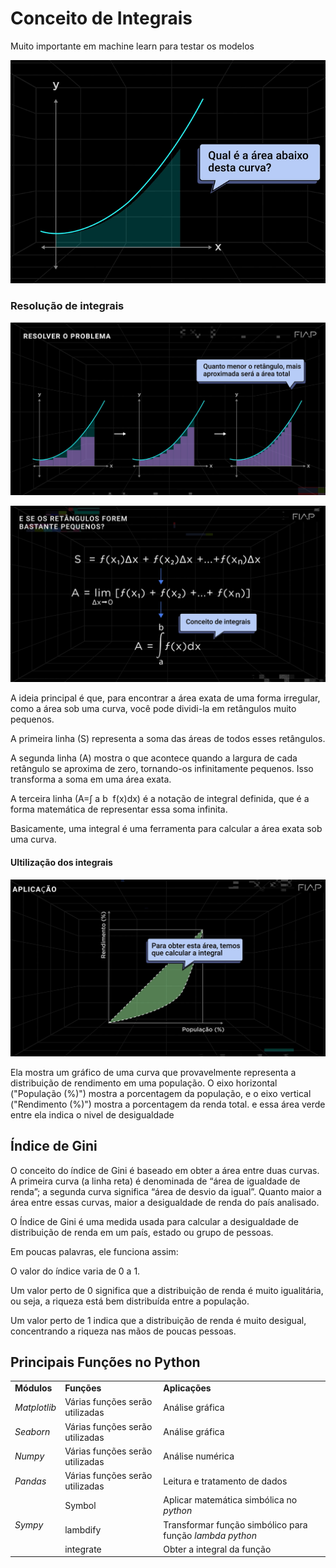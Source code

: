 
# Conceito de Integrais 

Muito importante em machine learn para testar os modelos


![imagem](..\10-Conceitos-Integrais\IMGs\AreaAbaixoCurva.png)

### Resolução de integrais
![imagem](..\10-Conceitos-Integrais\IMGs/ResolucaoIntegrais.png)

![imagem](..\10-Conceitos-Integrais\IMGs/Formula_RetangulosPequenos.png)



A ideia principal é que, para encontrar a área exata de uma forma irregular, como a área sob uma curva, você pode dividi-la em retângulos muito pequenos.

A primeira linha (S) representa a soma das áreas de todos esses retângulos.

A segunda linha (A) mostra o que acontece quando a largura de cada retângulo se aproxima de zero, tornando-os infinitamente pequenos. Isso transforma a soma em uma área exata.

A terceira linha (A=∫ 
a
b
​
 f(x)dx) é a notação de integral definida, que é a forma matemática de representar essa soma infinita.

Basicamente, uma integral é uma ferramenta para calcular a área exata sob uma curva.

#### Ultilização dos integrais

![img](../10-Conceitos-Integrais/IMGs/Aplicacaointegrais.png)

Ela mostra um gráfico de uma curva que provavelmente representa a distribuição de rendimento em uma população. O eixo horizontal ("População (%)") mostra a porcentagem da população, e o eixo vertical ("Rendimento (%)") mostra a porcentagem da renda total. e essa área verde entre ela indica o nivel de desigualdade

## Índice de Gini


<p>
        O conceito do índice de Gini é baseado em obter a área entre duas curvas. A primeira curva (a linha reta) é denominada de “área de igualdade de renda”; a segunda curva significa “área de desvio da igual”. Quanto maior a área entre essas curvas, maior a desigualdade de renda do país analisado.
      </p>

O Índice de Gini é uma medida usada para calcular a desigualdade de distribuição de renda em um país, estado ou grupo de pessoas.

Em poucas palavras, ele funciona assim:

O valor do índice varia de 0 a 1.

Um valor perto de 0 significa que a distribuição de renda é muito igualitária, ou seja, a riqueza está bem distribuída entre a população.

Um valor perto de 1 indica que a distribuição de renda é muito desigual, concentrando a riqueza nas mãos de poucas pessoas.

## Principais Funções no Python 

<table class="on-table on-table-primary">
          <tbody><tr>
            <td>
              <b>Módulos</b>
            </td>
            <td>
              <b>Funções</b>
            </td>
            <td>
              <b>Aplicações</b>
            </td>
          </tr>
          <tr>
            <td>
              <i>Matplotlib</i>
            </td>
            <td>
              Várias funções serão utilizadas
            </td>
            <td>
              Análise gráfica
            </td>
          </tr>
          <tr>
            <td>
              <i>Seaborn</i>
            </td>
            <td>
              Várias funções serão utilizadas
            </td>
            <td>
              Análise gráfica
            </td>
          </tr>
          <tr>
            <td>
              <i>Numpy</i>
            </td>
            <td>
              Várias funções serão utilizadas
            </td>
            <td>
              Análise numérica
            </td>
          </tr>
          <tr>
            <td>
              <i>Pandas</i>
            </td>
            <td>
              Várias funções serão utilizadas
            </td>
            <td>
              Leitura e tratamento de dados
            </td>
          </tr>
          <tr>
            <td rowspan="3"><i>Sympy</i>
            </td>
            <td>
              Symbol
            </td>
            <td>
              Aplicar matemática simbólica no <i>python</i>
            </td>
          </tr>
          <tr>
            <td>
              lambdify
            </td>
            <td>
              Transformar função simbólico para função <i>lambda python</i>
            </td>
          </tr>
          <tr>
            <td>
              integrate
            </td>
            <td>
              Obter a integral da função
            </td>
          </tr>
        </tbody></table>

    
